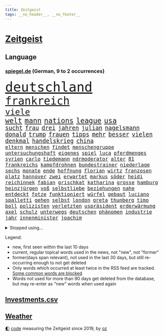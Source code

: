 ```yaml
---
title: Zeitgeist
tags: __no_header__, __no_footer__
---
```


# [Zeitgeist](https://oliz.io/zeitgeist/)

## Language

<h3><a href="https://www.spiegel.de" target="_blank">spiegel.de</a> (German, 9 to 2 occurrences)</h3>
<p style="font-family:monospace">
<span style="font-size:32pt"><a href="news_links.html#deutschland" class="current">deutschland</a></span>
<br>
<span style="font-size:26pt"><a href="news_links.html#frankreich" class="current">frankreich</a></span>
<br>
<span style="font-size:20pt"><a href="news_links.html#viele" class="current">viele</a></span>
<br>
<span style="font-size:17pt"><a href="news_links.html#welt" class="current">welt</a></span>
<span style="font-size:17pt"><a href="news_links.html#mann" class="current">mann</a></span>
<span style="font-size:17pt"><a href="news_links.html#nations" class="current">nations</a></span>
<span style="font-size:17pt"><a href="news_links.html#league" class="current">league</a></span>
<span style="font-size:17pt"><a href="news_links.html#usa" class="current">usa</a></span>
<br>
<span style="font-size:14pt"><a href="news_links.html#sucht" class="current">sucht</a></span>
<span style="font-size:14pt"><a href="news_links.html#frau" class="current">frau</a></span>
<span style="font-size:14pt"><a href="news_links.html#drei" class="current">drei</a></span>
<span style="font-size:14pt"><a href="news_links.html#jahren" class="current">jahren</a></span>
<span style="font-size:14pt"><a href="news_links.html#julian" class="current">julian</a></span>
<span style="font-size:14pt"><a href="news_links.html#nagelsmann" class="current">nagelsmann</a></span>
<span style="font-size:14pt"><a href="news_links.html#donald" class="current">donald</a></span>
<span style="font-size:14pt"><a href="news_links.html#trump" class="current">trump</a></span>
<span style="font-size:14pt"><a href="news_links.html#frauen" class="current">frauen</a></span>
<span style="font-size:14pt"><a href="news_links.html#tipps" class="current">tipps</a></span>
<span style="font-size:14pt"><a href="news_links.html#mehr" class="current">mehr</a></span>
<span style="font-size:14pt"><a href="news_links.html#besser" class="current">besser</a></span>
<span style="font-size:14pt"><a href="news_links.html#vielen" class="current">vielen</a></span>
<span style="font-size:14pt"><a href="news_links.html#denkmal" class="current">denkmal</a></span>
<span style="font-size:14pt"><a href="news_links.html#handelskrieg" class="current">handelskrieg</a></span>
<span style="font-size:14pt"><a href="news_links.html#china" class="current">china</a></span>
<br>
<span style="font-size:12pt"><a href="news_links.html#eltern" class="current">eltern</a></span>
<span style="font-size:12pt"><a href="news_links.html#menschen" class="current">menschen</a></span>
<span style="font-size:12pt"><a href="news_links.html#findet" class="current">findet</a></span>
<span style="font-size:12pt"><a href="news_links.html#menschengruppe" class="current">menschengruppe</a></span>
<span style="font-size:12pt"><a href="news_links.html#untersuchungshaft" class="current">untersuchungshaft</a></span>
<span style="font-size:12pt"><a href="news_links.html#eigenes" class="current">eigenes</a></span>
<span style="font-size:12pt"><a href="news_links.html#spiel" class="current">spiel</a></span>
<span style="font-size:12pt"><a href="news_links.html#luca" class="new">luca</a></span>
<span style="font-size:12pt"><a href="news_links.html#pferdmenges" class="new">pferdmenges</a></span>
<span style="font-size:12pt"><a href="news_links.html#syrien" class="current">syrien</a></span>
<span style="font-size:12pt"><a href="news_links.html#carlo" class="current">carlo</a></span>
<span style="font-size:12pt"><a href="news_links.html#tiedemann" class="new">tiedemann</a></span>
<span style="font-size:12pt"><a href="news_links.html#ndrmoderator" class="new">ndrmoderator</a></span>
<span style="font-size:12pt"><a href="news_links.html#alter" class="current">alter</a></span>
<span style="font-size:12pt"><a href="news_links.html#81" class="current">81</a></span>
<span style="font-size:12pt"><a href="news_links.html#frankreichs" class="current">frankreichs</a></span>
<span style="font-size:12pt"><a href="news_links.html#kampfdrohnen" class="new">kampfdrohnen</a></span>
<span style="font-size:12pt"><a href="news_links.html#bundestrainer" class="current">bundestrainer</a></span>
<span style="font-size:12pt"><a href="news_links.html#niederlage" class="current">niederlage</a></span>
<span style="font-size:12pt"><a href="news_links.html#sechs" class="current">sechs</a></span>
<span style="font-size:12pt"><a href="news_links.html#monate" class="current">monate</a></span>
<span style="font-size:12pt"><a href="news_links.html#ende" class="current">ende</a></span>
<span style="font-size:12pt"><a href="news_links.html#hoffnung" class="current">hoffnung</a></span>
<span style="font-size:12pt"><a href="news_links.html#florian" class="current">florian</a></span>
<span style="font-size:12pt"><a href="news_links.html#wirtz" class="current">wirtz</a></span>
<span style="font-size:12pt"><a href="news_links.html#franzosen" class="current">franzosen</a></span>
<span style="font-size:12pt"><a href="news_links.html#platz" class="current">platz</a></span>
<span style="font-size:12pt"><a href="news_links.html#hannover" class="current">hannover</a></span>
<span style="font-size:12pt"><a href="news_links.html#zwei" class="current">zwei</a></span>
<span style="font-size:12pt"><a href="news_links.html#erwartet" class="current">erwartet</a></span>
<span style="font-size:12pt"><a href="news_links.html#markus" class="current">markus</a></span>
<span style="font-size:12pt"><a href="news_links.html#söder" class="current">söder</a></span>
<span style="font-size:12pt"><a href="news_links.html#heidi" class="current">heidi</a></span>
<span style="font-size:12pt"><a href="news_links.html#reichinnek" class="current">reichinnek</a></span>
<span style="font-size:12pt"><a href="news_links.html#fabian" class="current">fabian</a></span>
<span style="font-size:12pt"><a href="news_links.html#grischkat" class="new">grischkat</a></span>
<span style="font-size:12pt"><a href="news_links.html#katharina" class="current">katharina</a></span>
<span style="font-size:12pt"><a href="news_links.html#grosse" class="new">grosse</a></span>
<span style="font-size:12pt"><a href="news_links.html#hamburg" class="current">hamburg</a></span>
<span style="font-size:12pt"><a href="news_links.html#heinzjürgen" class="new">heinzjürgen</a></span>
<span style="font-size:12pt"><a href="news_links.html#voß" class="new">voß</a></span>
<span style="font-size:12pt"><a href="news_links.html#selbstliebe" class="new">selbstliebe</a></span>
<span style="font-size:12pt"><a href="news_links.html#beziehungen" class="current">beziehungen</a></span>
<span style="font-size:12pt"><a href="news_links.html#nahe" class="current">nahe</a></span>
<span style="font-size:12pt"><a href="news_links.html#entdeckt" class="current">entdeckt</a></span>
<span style="font-size:12pt"><a href="news_links.html#fotze" class="new">fotze</a></span>
<span style="font-size:12pt"><a href="news_links.html#funktioniert" class="current">funktioniert</a></span>
<span style="font-size:12pt"><a href="news_links.html#würfel" class="new">würfel</a></span>
<span style="font-size:12pt"><a href="news_links.html#gebaut" class="current">gebaut</a></span>
<span style="font-size:12pt"><a href="news_links.html#luciano" class="new">luciano</a></span>
<span style="font-size:12pt"><a href="news_links.html#spalletti" class="new">spalletti</a></span>
<span style="font-size:12pt"><a href="news_links.html#gehen" class="current">gehen</a></span>
<span style="font-size:12pt"><a href="news_links.html#selbst" class="current">selbst</a></span>
<span style="font-size:12pt"><a href="news_links.html#london" class="current">london</a></span>
<span style="font-size:12pt"><a href="news_links.html#greta" class="new">greta</a></span>
<span style="font-size:12pt"><a href="news_links.html#thunberg" class="new">thunberg</a></span>
<span style="font-size:12pt"><a href="news_links.html#timo" class="current">timo</a></span>
<span style="font-size:12pt"><a href="news_links.html#boll" class="new">boll</a></span>
<span style="font-size:12pt"><a href="news_links.html#polizisten" class="current">polizisten</a></span>
<span style="font-size:12pt"><a href="news_links.html#verletzten" class="current">verletzten</a></span>
<span style="font-size:12pt"><a href="news_links.html#uspräsident" class="current">uspräsident</a></span>
<span style="font-size:12pt"><a href="news_links.html#erderwärmung" class="current">erderwärmung</a></span>
<span style="font-size:12pt"><a href="news_links.html#axel" class="current">axel</a></span>
<span style="font-size:12pt"><a href="news_links.html#schulz" class="current">schulz</a></span>
<span style="font-size:12pt"><a href="news_links.html#unterwegs" class="current">unterwegs</a></span>
<span style="font-size:12pt"><a href="news_links.html#deutschen" class="current">deutschen</a></span>
<span style="font-size:12pt"><a href="news_links.html#phänomen" class="current">phänomen</a></span>
<span style="font-size:12pt"><a href="news_links.html#industrie" class="current">industrie</a></span>
<span style="font-size:12pt"><a href="news_links.html#jahr" class="current">jahr</a></span>
<span style="font-size:12pt"><a href="news_links.html#innenminister" class="current">innenminister</a></span>
<span style="font-size:12pt"><a href="news_links.html#joachim" class="current">joachim</a></span>
</p>
<details>
<summary>Stopped using...</summary>
<p class="former" style="font-size:12pt">
corona(1690) abend(1689) doppelt(1689) geschlossen(1689) prüfung(1689) schatten(1689) also(1688) einstieg(1688) geliefert(1688) hört(1688) morgen(1688) planen(1688) überwinden(1688) gas(1687) identifiziert(1687) kurzfristig(1687) zeugen(1687) 2016(1686) entschädigung(1686) favoriten(1686) fühlt(1686) reformen(1686) reihe(1686) rest(1686) unterstützen(1686) bundesweit(1685) fliegen(1685) hinaus(1685) hinterlassen(1685) jedem(1685) skandal(1685) smartphone(1685) usamerikaner(1685) abstimmen(1684) küste(1684) signal(1684) verpassen(1684) zeitweise(1684) heftig(1683) präsentieren(1683) solidarität(1683) texas(1683) unterschiedlich(1683) 6(1682) enorm(1682) krank(1682) meinem(1682) schnelle(1682) sichern(1682) 75(1681) aufsehen(1681) philippinen(1681) regen(1681) trend(1681) versprochen(1681) appell(1680) fußballer(1680) gefährlicher(1680) kommission(1680) lief(1680) remis(1680) richtet(1680) stoßen(1680) verschiebt(1680) versorgt(1680) folgte(1679) paul(1679) profitiert(1679) volksrepublik(1679) länge(1678) längere(1678) tests(1678) veranstalter(1678) verlust(1678) veranstaltung(1677) 32(1675) körperverletzung(1675) schien(1675) thüringen(1675) nahezu(1674) philipp(1674) schwierigkeiten(1674) berater(1673) zinsen(1672) alarmiert(1671) gering(1671) schauen(1671) see(1671) demokratische(1670) gründen(1670) jüngere(1670) siegen(1670) tür(1670) schicken(1668) auflagen(1667) spannungen(1667) katholischen(1666) kooperation(1666) vw(1666) vieles(1664) warm(1664) cduchef(1662) bundesgerichtshof(1661) aussehen(1659) insassen(1657) sichert(1657) informiert(1655) abstieg(1653) bangen(1653) retter(1650) schützt(1649) möglichkeiten(1648) hinweis(1646) provoziert(1646) staatlichen(1642) karlsruhe(1634) abschluss(1629) sammeln(1629) teuren(1629) drohne(1626) maschinen(1621) langjährige(1582) autobauer(1575) investor(1514) krieges(1464) spiegelreporter(1448) jahresende(1447) fachkräftemangel(1433) zugestimmt(1403) ausgefallen(1390) umkämpften(1380) gestern(1379) 700(1373) mike(1355) haushalt(1353) nfl(1337) fachkräfte(1315) militärischen(1279) innenministerin(1259) verabschieden(1252) faeser(1245) nancy(1245) weiten(1234) spielern(1221) schwieriger(1218) emotionalen(1205) flughäfen(1198) brandenburger(1169) flüchten(1149) ausstieg(1138) umstände(1120) thüringens(1060) landwirtschaft(1038) notruf(1020) durchs(1018) island(1017) tagelang(996) franz(994) yorker(986) steigern(898) kieler(887) mag(880) überschritten(880) sachsens(867) vorstandschef(849) leon(847) unruhe(832) panik(828) wahlsieger(819) gala(812) gedanken(809) höhepunkt(808) fakten(807) rio(806) beeinflussen(791) miami(791) genaue(783) glas(777) erforscht(758) court(746) genießen(736) pilot(734) iphones(729) beruft(725) bekennt(718) sandra(718) zahlungen(708) budget(706) unterschied(706) überlegen(698) rechtsruck(696) vormittag(677) desaster(671) albtraum(659) gedreht(653) torwart(653) stoppte(649) dauerte(640) ausnahmezustand(639) fraktion(636) goldenen(625) uswahl(617) verspottet(609) ausbruch(607) version(596) lahmgelegt(594) expertin(591) taugen(588) 85(586) beteiligung(570) demonstration(563) bsw(562) beschuldigte(556) abschiebung(554) beyoncé(552) perry(550) erfahrung(548) magic(547) einschnitte(546) verspätung(531) stuttgarter(526) dubai(520) befand(518) offensichtlich(518) unwahrscheinlich(518) grundgesetz(515) zeitalter(514) oma(513) grande(512) behandlung(502) rammte(498) cdu/csu(495) anthony(494) audi(492) schritten(491) südkoreanischen(489) ausgang(480) piloten(480) dreharbeiten(479) lily(477) zweieinhalb(474) anforderungen(465) macher(465) minderjährigen(459) blau(455) fragte(451) riesiger(451) mallorca(449) falschinformationen(447) klette(447) sitze(447) rihanna(444) rechtslage(442) märkte(433) alec(430) autoindustrie(430) baldwin(430) fehlern(430) vertritt(430) indirekt(427) internen(426) plastik(425) vizepräsident(424) fastfoodkette(421) jeff(421) boss(416) entführt(416) thyssenkrupp(415) bekannter(413) parlaments(409) leidenschaft(408) ursachen(408) unseres(407) unzulässig(399) zahlreicher(399) verunsichert(398) handwerk(394) loben(389) vorstellung(389) normalität(388) parteispitze(387) erdgas(382) besuchte(381) jessica(381) leitete(379) amtsträger(377) späten(377) reiz(374) polarisiert(371) arbeitslosigkeit(369) besitzt(367) weltkriegs(365) ausgesagt(364) beirut(363) eingesperrt(358) stiegen(358) grand(355) ereignisse(352) regierungspartei(352) dresdner(351) lügt(345) kollegin(344) anfangs(343) indische(342) jubelt(338) zeitplan(336) zeug(334) gefangen(332) jemandem(332) verstärken(331) kamala(330) arabische(329) strebt(329) bewahrt(327) vermummte(326) medikamente(325) wachsende(325) brat(323) feuert(323) homeoffice(318) stabilität(318) jährlich(316) verfehlt(315) café(311) oberfläche(311) indiens(310) anruf(308) lebenden(307) zerstörten(307) neudelhi(305) zentrales(305) abbrechen(300) regierungsbildung(300) sprengstoff(300) schwach(298) berechnet(297) grafiken(297) tanzte(295) zukommt(294) elbe(292) potenzielle(292) sparprogramm(291) dir(289) rufe(289) änderung(289) vertretern(288) kürzungen(286) mittag(285) buchen(283) frontal(283) klappen(283) brandanschlägen(282) sitzung(281) erleichtern(280) reichlich(280) venezuelas(280) karlsruher(278) status(278) 2028(277) unabhängigkeit(277) konjunkturflaute(275) japans(273) senden(273) verlusten(271) entlassungen(270) satiriker(269) allgemeine(268) berufliche(268) filialen(266) daniela(265) nick(264) parallelen(262) rohstoffen(259) 007(258) trost(257) container(256) eingestuft(256) gebraucht(255) stromversorgung(255) angeschossen(253) doku(251) bruchteil(250) wolfsburger(248) aleksandar(247) festgehalten(247) thriller(247) energiepreise(245) gescheiterten(244) recherchen(243) einkaufen(242) weshalb(240) ausgerichtet(239) annäherung(238) februar(238) eingeliefert(237) quarterback(237) räumte(237) ehre(235) beschossen(232) söhne(232) bezos(230) minderheit(229) fluten(228) liveticker(228) night(228) vertraute(228) drastischen(226) frische(226) einmischung(224) flugobjekte(224) bewerber(222) generationen(221) umdenken(220) option(218) vereint(215) aussterben(214) sam(214) fragt(213) apokalypse(212) armen(211) panikattacken(209) seltsames(209) kategorien(206) gerd(205) hauptdarsteller(203) hochschule(202) meteorologen(201) veranlasste(201) gemeinsamer(200) unfällen(199) coup(198) designierten(198) erschienen(197) mexico(196) titelgewinn(196) 72(195) ausstellung(194) odessa(194) ausländischer(193) hamburgs(193) lakers(191) zuschüsse(190) ungebremst(188) runden(187) bürgerkriegsland(186) lucas(186) trumpberater(186) verstanden(185) installieren(184) mobile(184) smartwatch(183) kaiserslautern(182) kommissarin(182) postet(180) vermuten(180) antritt(179) elektronische(179) demontiert(178) kunststück(178) satt(178) gestorbenen(177) betreuung(175) wiese(175) australiens(174) uskongress(174) zwingen(173) männlichen(172) rituale(172) vorsorgen(172) konklave(169) patientenakte(169) erinnerte(168) extra(168) janeiro(168) kardinal(168) wertvoll(168) altkanzlerin(166) kassen(166) ministerien(166) pius(165) slalom(165) disziplin(164) accounts(163) millionenhöhe(163) mobilen(162) regierenden(161) wohlhabenden(161) würdig(161) preisunterschied(160) 250000(159) gefolgt(159) spurensuche(159) sage(157) spielraum(157) verzicht(157) 116(156) ausnahmen(156) mandat(155) psychisch(155) günstiges(154) unterfranken(154) wissenschaftlern(154) abschaffung(153) reallöhne(153) rücklagen(153) zueinander(153) strich(152) erinnerungslücken(151) ordnung(151) pfefferspray(151) stille(151) bußgelder(150) fehlten(150) stollen(150) aufständische(149) kriegsrecht(149) mineralien(149) sukyeol(149) ticken(149) yoon(149) bedeckt(148) schwerem(148) unabhängig(148) übersetzer(148) abwarten(147) digitales(147) pflegekraft(146) chaotische(145) katy(144) venezolanische(144) verpacken(144) elektronischen(142) bewertung(141) gesundheitssystem(141) kidman(141) topform(141) traumtor(141) griffen(139) halbinsel(139) kapitulation(139) rennfahrers(139) ämter(139) insolvenzverfahren(138) pfarrer(138) fürchteten(137) gegenspieler(137) grippe(136) juristische(136) umbenennen(136) schlüsselspieler(135) 32jährige(134) abzocke(134) dominieren(134) eupolitiker(134) rücksicht(134) sehnen(133) bewegte(132) charli(132) xcx(132) bella(131) gates(131) kauflaune(131) bewaffneten(130) flugzeugabsturz(130) gekostet(130) gewöhnen(130) meiden(130) ramsey(130) dicken(129) wohnort(129) baubranche(128) einführung(128) lehrern(128) republikanische(128) traumata(128) dončić(126) freistellung(126) luka(126) supermarktkasse(126) umlauf(126) veränderte(126) diverse(125) kapern(125) selbstversuch(125) w(125) besitzern(124) wochenlangem(123) übereinander(123) bestens(122) paypal(122) sicherheitsvorkehrungen(122) spdmann(122) uk(122) versöhnlich(122) vučić(122) skandalen(121) gentleman(120) powell(120) stromkosten(120) eifel(119) gewohnheiten(118) spanischer(118) stellvertreter(118) veränderungen(118) abgenickt(117) ältester(117) vierter(116) bombe(115) atomkraftwerk(114) inne(114) milliardenschulden(114) pakistanische(113) unglücksursache(113) chile(112) echo(112) pflegekräfte(112) republikanischen(112) zettel(112) importverbot(111) siegte(111) spitzen(111) stört(111) auffälliger(110) carney(110) gibson(110) internationales(110) pakistans(110) sauer(110) aufbau(109) aufmarsch(109) hadern(109) medwedew(109) sammelklage(109) taskforce(109) bischof(108) chilenischen(108) sogenannter(108) 34jährige(107) statistischem(107) vize(107) annexion(106) aufstiegsrennen(106) misstrauensvotum(106) notenbank(106) experimentiert(104) überraschungserfolg(104) importieren(103) lea(103) abbas(102) tanzt(102) fossile(101) schwestern(101) spiels(101) user(101) dächer(100) timothy(100) rückgängig(99) teilten(99) 1979(98) durchbricht(98) fedchef(98) jerome(98) laptop(98) lng(98) flüssigerdgas(97) abweichler(96) gelaufen(95) barcelonas(94) beschießen(94) may(94) saale(94) verdanken(93) geheimnisvolle(92) publik(92) rohstoffdeal(92) rsf(92) wimbledon(92) massenpanik(91) theo(91) zwanziger(91) adactest(90) out(90) verschlanken(90) arbeitslosen(89) befund(89) billigware(89) entscheidender(89) marktlücke(89) niro(89) usamerikanischen(89) winkel(89) zapfenstreich(89) ökonomischen(89) überraschendes(89) 70000(88) autofahren(88) klaffen(88) koalas(88) niedrigere(88) tu(88) unklarheit(88) überraschen(88) afdeuropaabgeordnete(87) aktuelles(87) bystron(87) ehrenpräsident(87) einfuhr(87) einschätzen(87) geschmäht(87) löscharbeiten(87) petr(87) strikt(87) teslaaktien(87) wissenschaftliche(87) 68jährige(86) arbeitskraft(86) darfur(86) salvador(86) tüfteln(86) übergangspräsident(86) bündnisse(85) gemälde(85) graham(85) krempelt(85) kultursenator(85) expertinnen(84) listet(84) gescheiterter(83) grundordnung(83) jazz(83) kernfusion(83) altman(82) ausreisen(82) bp(82) perth(82) ukrainekurs(82) usrichter(82) vergleiche(82) entwickelten(81) herauszufinden(81) hochrangiger(81) ressourcen(81) schreiten(81) stromnetz(81) swinton(81) tana(81) tilda(81) vergangenem(81) albanese(80) freiheitlichdemokratische(80) minen(80) salford(80) systems(80) umzug(80) 66(79) großzügiger(79) längerer(79) notfallmaßnahme(79) personengruppe(79) saisonende(79) sowjetunion(79) uganda(79) beigeschmack(78) gesamtes(78) if(78) kigenerierte(78) rekonstruiert(78) tribüne(78) 86jährige(77) gesundheitlicher(77) haller(77) heino(77) oberhaupt(77) unberechenbar(77) a$ap(76) chinageschäft(76) erneuerte(76) groben(76) iberische(76) labore(76) ladenkasse(76) negativ(76) rocky(76) usrapper(76) wachen(76) wahlbeteiligung(76) crow(75) leistungen(75) sheryl(75) tschernobyl(75) zusammenhänge(75) antibiotika(74) täteropferumkehr(74) christiane(73) kopfverletzungen(73) onlinehändler(73) umwelthilfe(73) werdende(73) wählbar(73) entwicklungshilfe(72) miterlebt(72) referee(72) sozialdemokratische(72) unfreiwillig(72) wolkenkratzer(72) artenschutz(71) jochen(71) trauermarsch(71) ärztin(71) bundesinnenministerin(70) kartenzahlungen(70) momenten(70) sbahnhof(70) unfähig(70) uralten(70) vierteljahrhundert(70) wahrscheinlichste(70) altmeister(69) buschbrände(69) detail(69) fällig(69) grafschaft(69) nordamerikas(69) produkten(69) abspaltung(68) gebunden(68) hein(68) kooperieren(68) turbulenzen(68) verarscht(68) beratungen(67) missachtet(67) trainern(67) unschuld(67) wahlkreis(67) überwindet(67) gehackt(66) skype(66) unterzeichnen(66) helfern(65) leopardenmuster(65) schlupfloch(65) survive(65) tvinterview(65) weißer(65) amtsmissbrauchs(64) benötige(64) grenzwerte(64) hildesheim(64) jahrelanger(64) umgesiedelt(64) ussoldaten(64) verkam(64) deutschlandtrend(63) kellerduell(63) moderna(63) radtour(63) vermögens(63) waldbrand(63) rohstoffabkommen(62) sondiert(62) teuerungsrate(62) amann(61) begehren(61) bestrebungen(61) dsv(61) eskapaden(61) gegnerische(61) kommentaren(61) löhnen(61) melanie(61) regierungsbündnis(61) rütteln(61) behördenchef(60) diplomatischer(60) gewinnrückgang(60) pay(60) perücke(60) liberal(59) steuerbehörde(59) tschentscher(59) fred(58) gagas(58) handelsminister(58) verstummt(58) zeitgemäß(58) ökologischen(58) benannt(57) berlinschöneberg(57) eautohersteller(57) starkregen(57) wahlrecht(57) ackerland(56) atemnot(56) eiskellermord(56) installiert(56) meeres(56) psychotherapeutin(56) rückendeckung(56) teufel(56) umweltorganisationen(56) anndorit(55) brisbane(55) fehlerhaften(55) konstantin(55) relax(55) selbstvermarktung(55) sunnitischen(55) zittert(55) bayernprofi(54) kreuzberg(54) schwärmen(54) sicherheitsbedenken(54) statistiken(54) cave(53) euparlament(53) grundlegend(53) inhaftierung(53) legendäres(53) morales(53) schönebeck(53) verstehe(53) wels(53) wolfsburgtrainer(53) ai(52) dienstleister(52) europaminister(52) großmacht(52) handhabung(52) whatsappchats(52) abweichlern(51) events(51) feindlichen(51) minderheiten(51) poleposition(51) pässe(51) satte(51) schauspiel(51) schmäht(51) schwul(51) volkszählung(51) wehrmacht(51) assistenten(50) beschränkter(50) geistliche(50) haftung(50) mittags(50) modernster(50) monatelangen(50) rekordtief(50) sprengkörper(50) drusen(49) flüchtlingsunterkunft(49) intransparenten(49) kopie(49) nachbarschaft(49) vormachtstellung(49) wirksamkeit(49) heimliche(48) hintereinander(48) serbische(48) vertriebenen(48) erkelenz(47) feiertags(47) installierte(47) synagoge(47) covid19(46) entzogen(46) intensiven(46) judy(46) kritischer(46) lebendig(46) pillen(46) abschiebehaft(45) glückliches(45) klägerin(45) nullnummer(45) oberbürgermeisters(45) sensiblen(45) vermisster(45) 450(44) aufgeregt(44) comingout(44) feministin(44) linksradikalen(44) spielzeug(44) waschen(44) zuständigen(44) barry(43) brodelt(43) knast(43) mclarenpilot(43) normale(43) stade(43) verstolperte(43) songwriterin(42) tennessee(42) alphonso(41) alqaida(41) davies(41) geschieht(41) konfrontation(41) ostern(41) autozulieferer(40) diebstahls(40) ernennt(40) jungs(40) leitartikel(40) sanders(40) shanghai(40) bewiesen(39) brooke(39) bundespartei(39) lauert(39) scholz’(39) 23jähriger(38) broadwayrekord(38) geschosse(38) privatsphäre(38) regelt(38) topteams(38) dfbpräsidenten(37) dreistellige(37) elektrowende(37) erlernen(37) erreichbar(37) hessens(37) messis(37) michigan(37) nichtbinär(37) propagandavideo(37) stich(37) stocken(37) bananenschalen(36) einlässt(36) feierstunde(36) geschäftsführend(36) lava(36) mobilfunk(36) peinlichen(36) personellen(36) südbaden(36) usstar(36) abgeschafft(35) ermahnt(35) feuerwehrmann(35) karrieren(35) lemke(35) ministerposten(35) my(35) strompreise(35) verfolger(35) 133(34) grenzgebiet(34) hospital(34) justizministerin(34) palma(34) trennte(34) tshirt(34) besprochen(33) rebellieren(33) schwachstellen(33) spielkonsole(33) verschiebung(33) wiedergewählt(33) durchgefallen(32) korrespondent(32) kost(32) nationalspielerinnen(32) rhein(32) schärfster(32) sieges(32) tische(32) verheiratet(32) angeht(31) funkstille(31) klang(31) sektoren(31) zollkeule(31) abwehrspieler(30) releasedatum(30) zeilen(30) besitzen(29) dortigen(29) inlandsgeheimdienstchef(29) korruptionsvorwürfe(29) nsdap(29) unseld(29) usern(29) vonovia(29) zollgespräche(29) überschwemmt(29) bediente(28) car(28) quote(28) umweltverbände(28) zeichner(28) 168(27) digitalministerium(27) erkannt(27) europapokalplätzen(27) freundschaften(27) gegenseitig(27) misstrauen(27) rasches(27) spieltage(27) steuerhinterziehung(27) espresso(26) irgendwo(26) koalitionsvertrags(26) schämen(26) abgaben(25) neuköllner(25) schwerwiegende(25) westerwald(25) zeitlebens(25) bistum(24) datenbank(24) geisterfahrer(24) gemäß(24) kartenzahlung(24) katholiken(24) neiman(24) portal(24) schinbetchef(24) übernahmeangebot(24) eindeutige(23) eintragen(23) norddeutsche(23) rennstall(23) schwankungen(23) stefanie(23) blitzeinschläge(22) hörer(22) jungtiere(22) schränkt(22) versace(22) darmanin(21) kiesewetter(21) landesverband(21) näherte(21) spritzen(21) strauß(21) veruntreuung(21) wanderte(21) wohnsitz(21) argentinischen(20) einschreiten(20) feier(20) freundinnen(20) malta(20) parteiinterne(20) abgerissen(19) abschiebepolitik(19) brote(19) großmutter(19) hindernis(19) politikum(19) 59(18) betreuungsplatz(18) gemein(18) lerne(18) testet(18) weltkriegsgedenken(18) durchhalten(17) elche(17) gebaute(17) kabine(17) lieblingsgericht(17) beamtinnen(16) emirate(16) fernost(16) islamabad(16) jediritter(16) kaschmir(16) kerl(16) leipzigs(16) nachbarin(16) papstwahl(16) rewechef(16) steuerbefreiung(16) thüringerin(16) timing(16) topklubs(16) ubahn(16) zutiefst(16) groll(15) quereinsteiger(15) speed(15) zolldeal(15) abschauen(14) bezogen(14) gullydeckel(14) jill(14) kapelle(14) kindliche(14) liebling(14) sixtinischen(14) susanne(14) vollstreckt(14) abschiebepraxis(13) erschweren(13) friede(13) gehirnerschütterung(13) kees(13) operative(13) papamobil(13) safe(13) wonderen(13) 1998(12) bandenmitglieder(12) beweismittel(12) kandidierte(12) namenswahl(12) spült(12) unbeliebter(12) cduchefs(11) evangelischen(11)
</p>
</details>
<p>Legend:
<ul>
<li><span class="new">new</span>, first seen within the last 10 days</li>
<li><span class="current">current</span>, regular topical words used in the news, not "new", not "former"</li>
<li><span class="former">former(days span relevant)</span>, not used in the last 30 days, but still re-occurring enough to not get deleted</li>
<li>Only words which occurred at least twice in the RSS feed are tracked. <a href="language/filters.py">Some common words are blocked</a></li>
<li>Words not used for more than 90 days get deleted from the database, but may re-enter as "new" words when used again</li>
</ul>
</p>

## [Investments](investments.html)[.csv](investments.csv)

## [Weather](weather.html)

<footer>
<a href="javascript:toggleTheme()" class="nav">🌓</a>
<a href="https://github.com/ooz/zeitgeist">code</a> measuring the Zeitgeist since 2019, by <a href="https://oliz.io">oz</a>
</footer>
